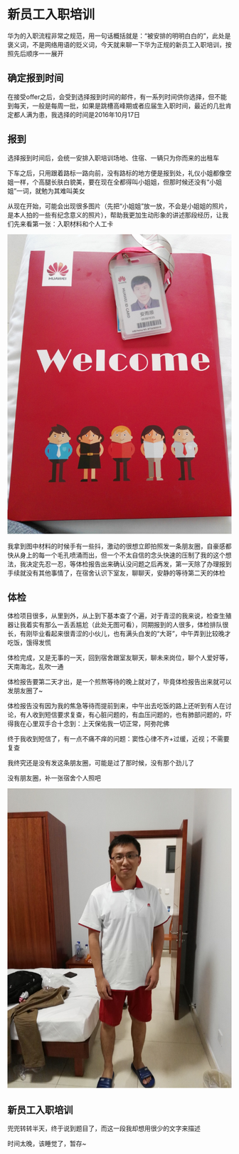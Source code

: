 # 新员工入职培训
华为的入职流程非常之规范，用一句话概括就是：“被安排的明明白白的”，此处是褒义词，不是网络用语的贬义词，今天就来聊一下华为正规的新员工入职培训，按照先后顺序一一展开
## 确定报到时间
在接受offer之后，会受到选择报到时间的邮件，有一系列时间供你选择，但不能到每天，一般是每周一批，如果是跳槽高峰期或者应届生入职时间，最近的几批肯定都人满为患，我选择的时间是2016年10月17日
## 报到
选择报到时间后，会统一安排入职培训场地、住宿、一辆只为你而来的出租车

下车之后，只用跟着路标一路向前，没有路标的地方便是报到处，礼仪小姐都像空姐一样，个高腿长肤白貌美，要在现在全都得叫小姐姐，但那时候还没有“小姐姐”一词，就勉为其难叫美女

从现在开始，可能会出现很多图片（先把“小姐姐”放一放，不会是小姐姐的照片，是本人拍的一些有纪念意义的照片），帮助我更加生动形象的讲述那段经历，让我们先来看第一张：入职材料和个人工卡

![welcom](./images/welcom.jpg)

我拿到图中材料的时候手有一些抖，激动的很想立即拍照发一条朋友圈，自豪感都快从身上的每一个毛孔喷涌而出，但一个不太自信的念头快速的压制了我的这个想法，我决定先忍一忍，等体检报告出来确认没问题之后再发，第一天除了办理报到手续就没有其他事情了，在宿舍认识下室友，聊聊天，安静的等待第二天的体检

## 体检
体检项目很多，从里到外，从上到下基本查了个遍，对于青涩的我来说，检查生殖器让我着实有那么一丢丢尴尬（此处无图可看），同期报到的人很多，体检排队很长，有刚毕业看起来很青涩的小伙儿，也有满头白发的“大哥”，中午弄到比较晚才吃饭，饿得发慌

体检完成，又是无事的一天，回到宿舍跟室友聊天，聊未来岗位，聊个人爱好等，天南海北，乱吹一通

体检报告要第二天才出，是一个煎熬等待的晚上就对了，毕竟体检报告出来就可以发朋友圈了~

体检报告没有因为我的焦急等待而提前到来，中午出去吃饭的路上还听到有人在讨论，有人收到短信要求复查，有心脏问题的，有血压问题的，也有肺部问题的，吓得我在心里双手合十念到：上天保佑我一切正常，阿弥陀佛

终于我收到短信了，有一点不痛不痒的问题：窦性心律不齐+过缓，近视；不需要复查

我终究还是没有发这条朋友圈，可能是过了那时候，没有那个劲儿了

没有朋友圈，补一张宿舍个人照吧

![me](./images/me.jpg)

## 新员工入职培训
兜兜转转半天，终于说到题目了，而这一段我却想用很少的文字来描述

时间太晚，该睡觉了，暂存~